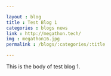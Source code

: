 ```yaml
---

layout : blog
title : Test Blog 1
categories : blogs news
link : http://megathon.tech/
img : megathon16.jpg
permalink : /blogs/:categories/:title

---
```


This is the body of test blog 1.